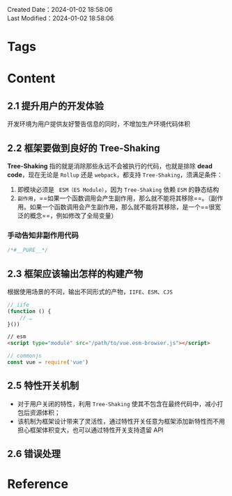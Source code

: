 Created Date：2024-01-02 18:58:06  
Last Modified：2024-01-02 18:58:06

# Tags

# Content

## 2.1 提升用户的开发体验

开发环境为用户提供友好警告信息的同时，不增加生产环境代码体积

## 2.2 框架要做到良好的 Tree-Shaking

**Tree-Shaking** 指的就是消除那些永远不会被执行的代码，也就是排除 **dead code**，现在无论是 `Rollup` 还是 `webpack`，都支持 `Tree-Shaking`，须满足条件：

1. 即模块必须是 ` ESM（ES Module）`，因为 `Tree-Shaking` 依赖 `ESM` 的静态结构
2. `副作用`，==如果一个函数调用会产生副作用，那么就不能将其移除==。（副作用。如果一个函数调用会产生副作用，那么就不能将其移除，是一个==很宽泛的概念==，例如修改了全局变量）

### 手动告知非副作用代码

```js
/*#__PURE__*/
```

## 2.3 框架应该输出怎样的构建产物

根据使用场景的不同，输出不同形式的产物，`IIFE`、`ESM`、`CJS`

```js
// iife
(function () { 
	// … 
}())
```

```html
// esm
<script type="module" src="/path/to/vue.esm-browser.js"></script>
```

```js
// commonjs
const vue = require('vue')
```

## 2.5 特性开关机制

- 对于用户关闭的特性，利用 `Tree-Shaking` 使其不包含在最终代码中，减小打包后资源体积；
- 该机制为框架设计带来了灵活性，通过特性开关任意为框架添加新特性而不用担心框架体积变大，也可以通过特性开关支持遗留 API

## 2.6 错误处理

# Reference
